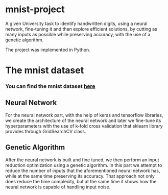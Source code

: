 # mnist-project
A given University task to identify handwritten digits, using a neural network, fine-tuning it and then explore efficient solutions, by cutting as many inputs as possible while preserving accuracy, with the use of a genetic algorithm.

The project was implemented in Python.

# The mnist dataset

### You can find the mnist dataset __[here](https://www.kaggle.com/datasets/oddrationale/mnist-in-csv)__

## Neural Network

For the neural network part, with the help of keras and tensorflow libraries, we create the architecture of the neural network and later we fine-tune its hyperparameters with the use of k-fold cross validation that sklearn library provides through GridSearchCV class.

## Genetic Algorithm

After the neural network is built and fine tuned, we then perform an input reduction optimization using a genetic algorithm. In this part we attempt to reduce the number of inputs that the aforementioned neural network has, while at the same time preserving its accuracy. That approach not only does reduce the time complexity, but at the same time it shows how the neural network is capable of handling input noise.
